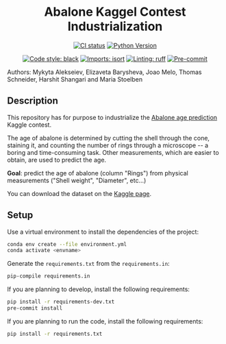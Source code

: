 <div align="center">

# Abalone Kaggel Contest Industrialization

[![CI status](https://github.com/artefactory/xhec-mlops-project-student/actions/workflows/ci.yaml/badge.svg)](https://github.com/artefactory/xhec-mlops-project-student/actions/workflows/ci.yaml?query=branch%3Amaster)
[![Python Version](https://img.shields.io/badge/python-3.9%20%7C%203.10-blue.svg)]()

[![Code style: black](https://img.shields.io/badge/code%20style-black-000000.svg)](https://github.com/psf/black)
[![Imports: isort](https://img.shields.io/badge/%20imports-isort-%231674b1?style=flat&labelColor=ef8336)](https://pycqa.github.io/isort/)
[![Linting: ruff](https://img.shields.io/endpoint?url=https://raw.githubusercontent.com/charliermarsh/ruff/main/assets/badge/v2.json)](https://github.com/astral-sh/ruff)
[![Pre-commit](https://img.shields.io/badge/pre--commit-enabled-informational?logo=pre-commit&logoColor=white)](https://github.com/artefactory/xhec-mlops-project-student/blob/main/.pre-commit-config.yaml)
</div>

Authors: Mykyta Alekseiev, Elizaveta Barysheva, Joao Melo, Thomas Schneider, Harshit Shangari and Maria Stoelben

## Description

This repository has for purpose to industrialize the [Abalone age prediction](https://www.kaggle.com/datasets/rodolfomendes/abalone-dataset) Kaggle contest.

The age of abalone is determined by cutting the shell through the cone, staining it, and counting the number of rings through a microscope -- a boring and time-consuming task. Other measurements, which are easier to obtain, are used to predict the age.

**Goal**: predict the age of abalone (column "Rings") from physical measurements ("Shell weight", "Diameter", etc...)

You can download the dataset on the [Kaggle page](https://www.kaggle.com/datasets/rodolfomendes/abalone-dataset).

## Setup

Use a virtual environment to install the dependencies of the project:
```bash
conda env create --file environment.yml
conda activate <envname>
```

Generate the `requirements.txt` from the `requirements.in`:
```bash
pip-compile requirements.in
```

If you are planning to develop, install the following requirements:
```bash
pip install -r requirements-dev.txt
pre-commit install
```

If you are planning to run the code, install the following requirements:
```bash
pip install -r requirements.txt
```
